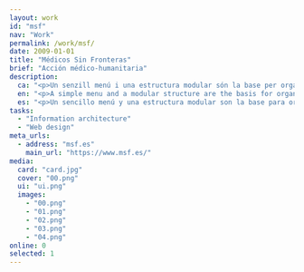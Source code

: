 ```yaml
---
layout: work
id: "msf"
nav: "Work"
permalink: /work/msf/
date: 2009-01-01
title: "Médicos Sin Fronteras"
brief: "Acción médico-humanitaria"
description:
  ca: "<p>Un senzill menú i una estructura modular són la base per organitzar i distribuir a cada pàgina les múltiples iniciatives solidàries, projectes i notícies que <em>Médicos Sin Fronteras</em> publica al seu web.</p>"
  en: "<p>A simple menu and a modular structure are the basis for organizing and distributing on each page the many initiatives, projects and news that <em>Médicos Sin Fronteras</em> publishes on its website.</p>"
  es: "<p>Un sencillo menú y una estructura modular son la base para organizar y distribuir en cada página las múltiples iniciativas solidarias, proyectos y noticias que Médicos Sin Fronteras publica en su web.</p>"
tasks:
  - "Information architecture"
  - "Web design"
meta_urls:
  - address: "msf.es"
    main_url: "https://www.msf.es/"
media:
  card: "card.jpg"
  cover: "00.png"
  ui: "ui.png"
  images:
    - "00.png"
    - "01.png"
    - "02.png"
    - "03.png"
    - "04.png"
online: 0
selected: 1
---
```

